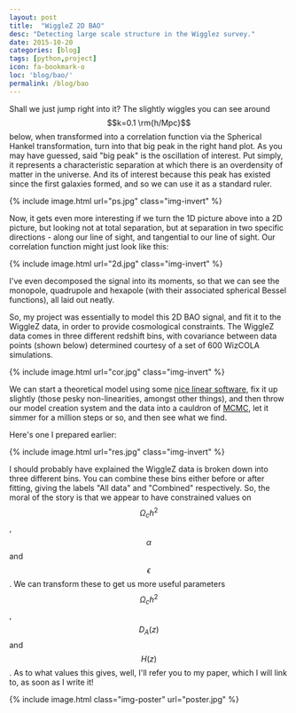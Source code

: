 ```yaml
---
layout: post
title:  "WiggleZ 2D BAO"
desc: "Detecting large scale structure in the Wigglez survey."
date: 2015-10-20
categories: [blog]
tags: [python,project]
icon: fa-bookmark-o
loc: 'blog/bao/'
permalink: /blog/bao
---
```


Shall we just jump right into it? The slightly wiggles you can see around $$k=0.1 \rm{h/Mpc}$$ below, when transformed into
a correlation function via the Spherical Hankel transformation, turn into that big peak in the right hand plot.
As you may have guessed, said "big peak" is the oscillation of interest. Put simply, it represents a characteristic
separation at which there is an overdensity of matter in the universe. And its of interest because this peak has existed
since the first galaxies formed, and so we can use it as a standard ruler.

{% include image.html url="ps.jpg" class="img-invert" %}

Now, it gets even more interesting if we turn the 1D picture above into a 2D picture, but looking not at total separation,
but at separation in two specific directions - along our line of sight, and tangential to our line of sight.
Our correlation function might just look like this:

{% include image.html url="2d.jpg" class="img-invert"   %}

I've even decomposed the signal into its moments, so that we can see the monopole, quadrupole and hexapole
    (with their associated spherical Bessel functions), all laid out neatly.
    
So, my project was essentially to model this 2D BAO signal, and fit it to the WiggleZ data, in order to provide cosmological constraints. The WiggleZ data
    comes in three different redshift bins, with covariance between data points (shown below) determined courtesy of a set of 600 WizCOLA simulations.
    
{% include image.html url="cor.jpg" class="img-invert"   %}

We can start a theoretical model using some [nice linear software](http://camb.info/), fix it up slightly (those pesky
non-linearities, amongst other things), and then throw our model creation system and the data into a cauldron of
   [MCMC](https://en.wikipedia.org/wiki/Markov_chain_Monte_Carlo), let it simmer for a million steps or so, and then see what we find.
   
Here's one I prepared earlier:

{% include image.html url="res.jpg" class="img-invert"   %}

I should probably have explained the WiggleZ data is broken down into three different bins. You can combine these bins either before or after fitting,
giving the labels "All data" and "Combined" respectively.
So, the moral of the story is that we appear to have constrained values on $$\Omega_c h^2$$, $$\alpha$$ and $$\epsilon$$.
We can transform these to get us more useful parameters $$\Omega_c h^2$$, $$D_A(z)$$ and $$H(z)$$. As to what values this gives, well, I'll
refer you to my paper, which I will link to, as soon as I write it!

{% include image.html class="img-poster"  url="poster.jpg"  %}
